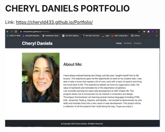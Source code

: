 # CHERYL DANIELS PORTFOLIO

Link: https://cheryld433.github.io/Portfolio/


![](deployed-portfolio.jpg)
